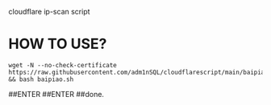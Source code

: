 cloudflare ip-scan script





HOW TO USE?
=================================================================================================================================
    wget -N --no-check-certificate https://raw.githubusercontent.com/adm1nSQL/cloudflarescript/main/baipiao.sh && bash baipiao.sh
  
  
 ##ENTER
 ##ENTER
 ##done.
      
